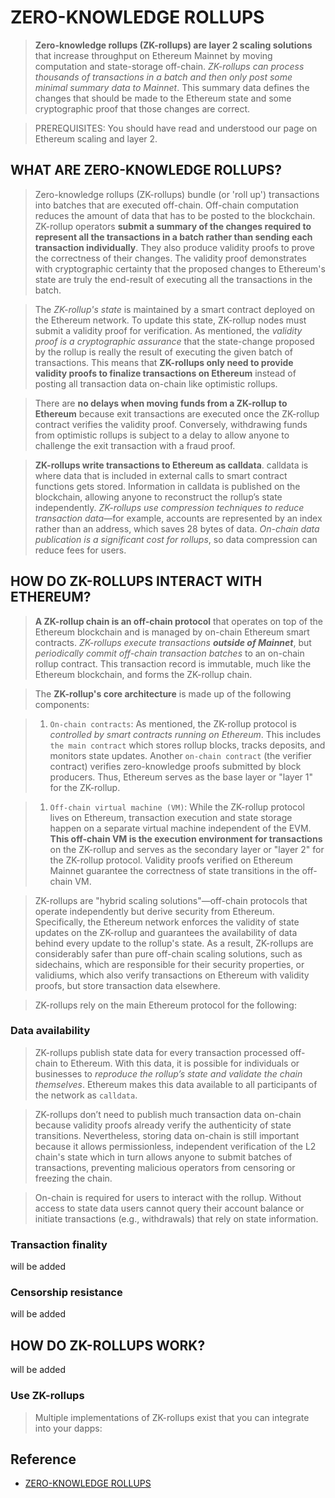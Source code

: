 # ZERO-KNOWLEDGE ROLLUPS

> **Zero-knowledge rollups (ZK-rollups) are layer 2 scaling solutions** that increase throughput on Ethereum Mainnet by moving computation and state-storage off-chain. _ZK-rollups can process thousands of transactions in a batch and then only post some minimal summary data to Mainnet_. This summary data defines the changes that should be made to the Ethereum state and some cryptographic proof that those changes are correct.

> PREREQUISITES: You should have read and understood our page on Ethereum scaling and layer 2.

## WHAT ARE ZERO-KNOWLEDGE ROLLUPS?

> Zero-knowledge rollups (ZK-rollups) bundle (or 'roll up') transactions into batches that are executed off-chain. Off-chain computation reduces the amount of data that has to be posted to the blockchain. ZK-rollup operators **submit a summary of the changes required to represent all the transactions in a batch rather than sending each transaction individually**. They also produce validity proofs to prove the correctness of their changes. The validity proof demonstrates with cryptographic certainty that the proposed changes to Ethereum's state are truly the end-result of executing all the transactions in the batch.

> The _ZK-rollup's state_ is maintained by a smart contract deployed on the Ethereum network. To update this state, ZK-rollup nodes must submit a validity proof for verification. As mentioned, the _validity proof is a cryptographic assurance_ that the state-change proposed by the rollup is really the result of executing the given batch of transactions. This means that **ZK-rollups only need to provide validity proofs to finalize transactions on Ethereum** instead of posting all transaction data on-chain like optimistic rollups.

> There are **no delays when moving funds from a ZK-rollup to Ethereum** because exit transactions are executed once the ZK-rollup contract verifies the validity proof. Conversely, withdrawing funds from optimistic rollups is subject to a delay to allow anyone to challenge the exit transaction with a fraud proof.

> **ZK-rollups write transactions to Ethereum as calldata**. calldata is where data that is included in external calls to smart contract functions gets stored. Information in calldata is published on the blockchain, allowing anyone to reconstruct the rollup’s state independently. _ZK-rollups use compression techniques to reduce transaction data_—for example, accounts are represented by an index rather than an address, which saves 28 bytes of data. _On-chain data publication is a significant cost for rollups_, so data compression can reduce fees for users.

## HOW DO ZK-ROLLUPS INTERACT WITH ETHEREUM?

> **A ZK-rollup chain is an off-chain protocol** that operates on top of the Ethereum blockchain and is managed by on-chain Ethereum smart contracts. _ZK-rollups execute transactions **outside of Mainnet**_, but _periodically commit off-chain transaction batches_ to an on-chain rollup contract. This transaction record is immutable, much like the Ethereum blockchain, and forms the ZK-rollup chain.

> The **ZK-rollup's core architecture** is made up of the following components:

> 1. `On-chain contracts`: As mentioned, the ZK-rollup protocol is _controlled by smart contracts running on Ethereum_. This includes `the main contract` which stores rollup blocks, tracks deposits, and monitors state updates. Another `on-chain contract` (the verifier contract) verifies zero-knowledge proofs submitted by block producers. Thus, Ethereum serves as the base layer or "layer 1" for the ZK-rollup.

> 1. `Off-chain virtual machine (VM)`: While the ZK-rollup protocol lives on Ethereum, transaction execution and state storage happen on a separate virtual machine independent of the EVM. **This off-chain VM is the execution environment for transactions** on the ZK-rollup and serves as the secondary layer or "layer 2" for the ZK-rollup protocol. Validity proofs verified on Ethereum Mainnet guarantee the correctness of state transitions in the off-chain VM.

> ZK-rollups are "hybrid scaling solutions"—off-chain protocols that operate independently but derive security from Ethereum. Specifically, the Ethereum network enforces the validity of state updates on the ZK-rollup and guarantees the availability of data behind every update to the rollup's state. As a result, ZK-rollups are considerably safer than pure off-chain scaling solutions, such as sidechains, which are responsible for their security properties, or validiums, which also verify transactions on Ethereum with validity proofs, but store transaction data elsewhere.

> ZK-rollups rely on the main Ethereum protocol for the following:

### Data availability

> ZK-rollups publish state data for every transaction processed off-chain to Ethereum. With this data, it is possible for individuals or businesses to _reproduce the rollup’s state and validate the chain themselves_. Ethereum makes this data available to all participants of the network as `calldata`.

> ZK-rollups don’t need to publish much transaction data on-chain because validity proofs already verify the authenticity of state transitions. Nevertheless, storing data on-chain is still important because it allows permissionless, independent verification of the L2 chain's state which in turn allows anyone to submit batches of transactions, preventing malicious operators from censoring or freezing the chain.

> On-chain is required for users to interact with the rollup. Without access to state data users cannot query their account balance or initiate transactions (e.g., withdrawals) that rely on state information.

### Transaction finality

will be added

### Censorship resistance

will be added

## HOW DO ZK-ROLLUPS WORK?

will be added

### Use ZK-rollups

> Multiple implementations of ZK-rollups exist that you can integrate into your dapps:

## Reference

- [ZERO-KNOWLEDGE ROLLUPS](https://ethereum.org/en/developers/docs/scaling/zk-rollups/)